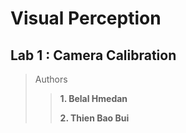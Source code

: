 # Visual Perception

## Lab 1 : Camera Calibration

> Authors
>>
>> **1. Belal Hmedan**
>>
>> **2. Thien Bao Bui**
